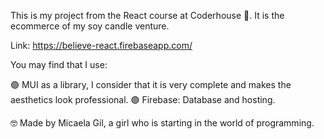 This is my project from the React course at Coderhouse 🚀. It is the ecommerce of my soy candle venture.

Link: https://believe-react.firebaseapp.com/

You may find that I use:

🟣 MUI as a library, I consider that it is very complete and makes the aesthetics look professional.
🟣 Firebase: Database and hosting.

🤓 Made by Micaela Gil, a girl who is starting in the world of programming.
